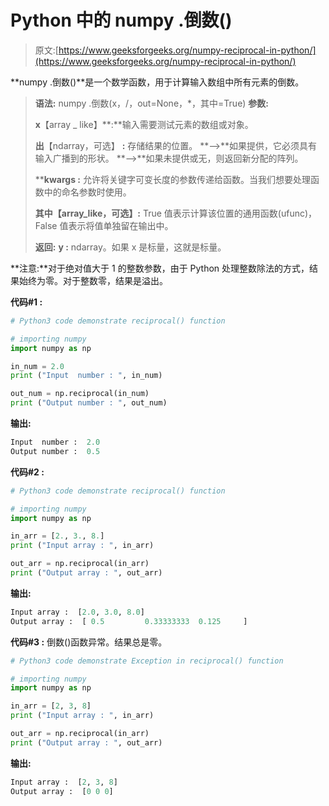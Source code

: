# Python 中的 numpy .倒数()

> 原文:[https://www.geeksforgeeks.org/numpy-reciprocal-in-python/](https://www.geeksforgeeks.org/numpy-reciprocal-in-python/)

**numpy .倒数()**是一个数学函数，用于计算输入数组中所有元素的倒数。

> **语法:** numpy .倒数(x，/，out=None，*，其中=True)
> **参数:**
> 
> **x**【array _ like】**:**输入需要测试元素的数组或对象。
> 
> **出**【ndarray，可选】 **:** 存储结果的位置。
> **–>**如果提供，它必须具有输入广播到的形状。
> **–>**如果未提供或无，则返回新分配的阵列。
> 
> ****kwargs :** 允许将关键字可变长度的参数传递给函数。当我们想要处理函数中的命名参数时使用。
> 
> **其中【array_like，可选】:** True 值表示计算该位置的通用函数(ufunc)，False 值表示将值单独留在输出中。
> 
> **返回:**
> **y :** ndarray。如果 x 是标量，这就是标量。

**注意:**对于绝对值大于 1 的整数参数，由于 Python 处理整数除法的方式，结果始终为零。对于整数零，结果是溢出。

**代码#1 :**

```py
# Python3 code demonstrate reciprocal() function

# importing numpy
import numpy as np

in_num = 2.0
print ("Input  number : ", in_num)

out_num = np.reciprocal(in_num)
print ("Output number : ", out_num)
```

**输出:**

```py
Input  number :  2.0
Output number :  0.5
```

**代码#2 :**

```py
# Python3 code demonstrate reciprocal() function

# importing numpy
import numpy as np

in_arr = [2., 3., 8.] 
print ("Input array : ", in_arr) 

out_arr = np.reciprocal(in_arr) 
print ("Output array : ", out_arr) 
```

**输出:**

```py
Input array :  [2.0, 3.0, 8.0]
Output array :  [ 0.5         0.33333333  0.125     ]
```

**代码#3 :** 倒数()函数异常。结果总是零。

```py
# Python3 code demonstrate Exception in reciprocal() function

# importing numpy
import numpy as np

in_arr = [2, 3, 8] 
print ("Input array : ", in_arr) 

out_arr = np.reciprocal(in_arr) 
print ("Output array : ", out_arr) 
```

**输出:**

```py
Input array :  [2, 3, 8]
Output array :  [0 0 0]

```